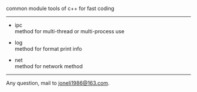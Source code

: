 common module tools of c++ for fast coding
___

* ipc  
method for multi-thread or multi-process use

* log  
method for format print info

* net  
method for network method
___
Any question, mail to <joneli1986@163.com>.
